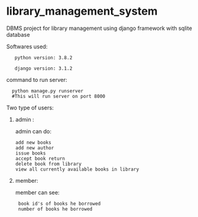 # library_management_system
DBMS project for library management using django framework with sqlite database

Softwares used:

       python version: 3.8.2
  
       django version: 3.1.2

command to run server:

      python manage.py runserver
      #This will run server on port 8000
 
 Two type of users:
 1) admin :
 
      admin can do:
      
        add new books
        add new author
        issue books
        accept book return
        delete book from library
        view all currently available books in library
       
2) member:

      member can see:
      
        book id's of books he borrowed
        number of books he borrowed
